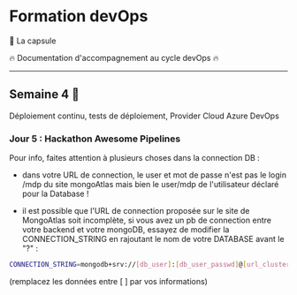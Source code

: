 # Formation devOps

:pill: La capsule

:fire:  Documentation d'accompagnement au cycle devOps :fire:

---

## Semaine 4 :tanabata_tree: 

Déploiement continu, tests de déploiement, Provider Cloud Azure DevOps


### Jour 5 : Hackathon Awesome Pipelines


Pour info, faites attention à plusieurs choses dans la connection DB :

- dans votre URL de connection, le user et mot de passe n'est pas le login /mdp du site mongoAtlas mais bien le user/mdp de l'utilisateur déclaré pour la Database !

- il est possible que l'URL de connection proposée sur le site de MongoAtlas soit incomplète, si vous avez un pb de connection entre votre backend et votre mongoDB, essayez de modifier la CONNECTION_STRING en rajoutant le nom de votre DATABASE avant le "?" : 

```bash
CONNECTION_STRING=mongodb+srv://[db_user]:[db_user_passwd]@[url_cluster_donnée_par_mongodb_atlas]/[NOM_DE_VOTRE_DB]?retryWrites=true
```

(remplacez les données entre [ ] par vos informations)